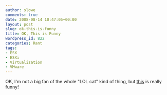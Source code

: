 ```yaml
---
author: slowe
comments: true
date: 2008-08-14 10:47:05+00:00
layout: post
slug: ok-this-is-funny
title: OK, This is Funny
wordpress_id: 822
categories: Rant
tags:
- ESX
- ESXi
- Virtualization
- VMware
---
```


OK, I'm not a big fan of the whole "LOL cat" kind of thing, but [this](http://vmprofessional.com/2008/08/esx-lolcat.html) is really funny!
